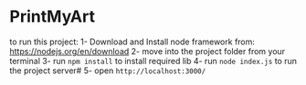 # PrintMyArt


to run this project:
1- Download and Install node framework from: https://nodejs.org/en/download
2- move into the project folder from your terminal
3- run `npm install` to install required lib
4- run `node index.js` to run the project server#
5- open `http://localhost:3000/`